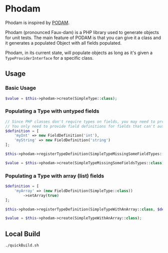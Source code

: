 # Phodam

Phodam is inspired by [PODAM](https://mtedone.github.io/podam/).

Phodam (pronounced Faux-dam) is a PHP library used to generate objects for unit tests. The main feature of PODAM is that you can give it a class and it generates a populated Object with all fields populated.

Phodam, in its current state, will populate objects as long as it's given a `TypeProviderInterface` for a specific class.

## Usage

### Basic Usage
```php
$value = $this->phodam->create(SimpleType::class);
```

### Populating a Type with untyped fields
```php
// Since PHP classes don't require types on fields, you may need to provide some hints
// You only need to provide field definitions for fields that can't automatically be mapped
$definition = [
    'myInt' => new FieldDefinition('int'),
    'myString' => new FieldDefinition('string')
];

$this->phodam->registerTypeDefinition(SimpleTypeMissingSomeFieldTypes::class, $definition);

$value = $this->phodam->create(SimpleTypeMissingSomeFieldsTypes::class);
```

### Populating a Type with array (list) fields
```php
$definition = [
    'myArray' => (new FieldDefinition(SimpleType::class))
        ->setArray(true)
];

$this->phodam->registerTypeDefinition(SimpleTypeWithAnArray::class, $definition);

$value = $this->phodam->create(SimpleTypeWithAnArray::class);
```

## Local Build

```sh
./quickBuild.sh
```
